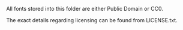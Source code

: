 All fonts stored into this folder are either Public Domain or CC0.

The exact details regarding licensing can be found from LICENSE.txt.
